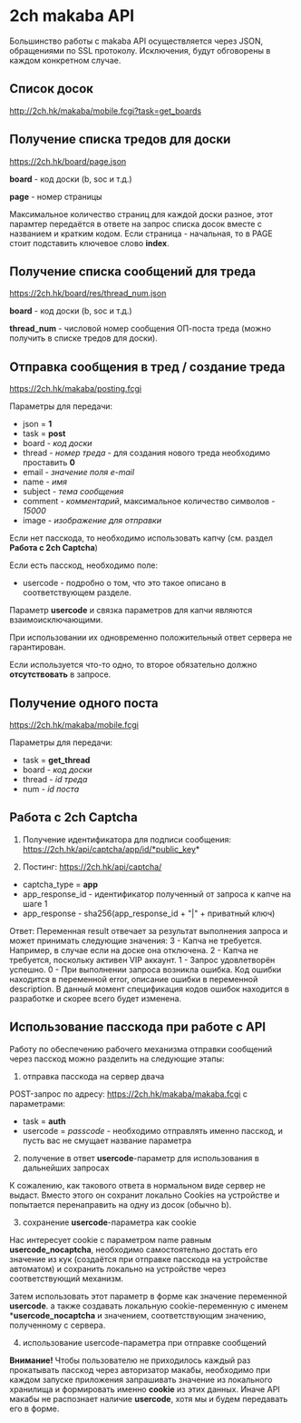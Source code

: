 # 2ch makaba API

Большинство работы с makaba API осуществляется через JSON, обращениями по SSL протоколу.
Исключения, будут обговорены в каждом конкретном случае.

## Список досок

http://2ch.hk/makaba/mobile.fcgi?task=get_boards


## Получение списка тредов для доски

https://2ch.hk/board/page.json

**board** - код доски (b, soc и т.д.)

**page** - номер страницы

Максимальное количество страниц для каждой доски разное, этот парамтер передаётся в ответе на запрос списка досок вместе с названием и кратким кодом.
Если страница - начальная, то в PAGE стоит подставить ключевое слово **index**.


## Получение списка сообщений для треда

https://2ch.hk/board/res/thread_num.json

**board** - код доски (b, soc и т.д.)

**thread_num** - числовой номер сообщения ОП-поста треда (можно получить в списке тредов для доски).


## Отправка сообщения в тред / создание треда

https://2ch.hk/makaba/posting.fcgi

Параметры для передачи:

+ json = **1**
+ task = **post**
+ board - *код доски*
+ thread - *номер треда* - для создания нового треда необходимо проставить **0**
+ email - *значение поля e-mail*
+ name - *имя*
+ subject - *тема сообщения*
+ comment - *комментарий*, максимальное количество символов - *15000*
+ image - *изображение для отправки*

Если нет пасскода, то необходимо использовать капчу (см. раздел **Работа с 2ch Captcha**)

Если есть пасскод, необходимо поле:
+ usercode - подробно о том, что это такое описано в соответствующем разделе.

Параметр **usercode** и связка параметров для капчи являются взаимоисключающими.

При использовании их одновременно положительный ответ сервера не гарантирован.

Если используется что-то одно, то второе обязательно должно **отсутствовать** в запросе.


## Получение одного поста
https://2ch.hk/makaba/mobile.fcgi

Параметры для передачи:

+ task = **get_thread**
+ board - *код доски*
+ thread - *id треда*
+ num - *id поста*

## Работа с 2ch Captcha

1. Получение идентификатора для подписи сообщения: https://2ch.hk/api/captcha/app/id/*public_key*

2. Постинг: https://2ch.hk/api/captcha/
+ captcha_type = **app**
+ app_response_id - идентификатор полученный от запроса к капче на шаге 1
+ app_response - sha256(app_response_id + "|" + приватный ключ)


Ответ: Переменная result отвечает за результат выполнения запроса и может принимать следующие значения:
3 - Капча не требуется. Например, в случае если на доске она отключена.
2 - Капча не требуется, поскольку активен VIP аккаунт.
1 - Запрос удовлетворён успешно.
0 - При выполнении запроса возникла ошибка. Код ошибки находится в переменной error, описание ошибки в переменной description. В данный момент спецификация кодов ошибок находится в разработке и скорее всего будет изменена.

## Использование пасскода при работе с API

Работу по обеспечению рабочего механизма отправки сообщений через пасскод можно разделить на следующие этапы:

1) отправка пасскода на сервер двача

POST-запрос по адресу: https://2ch.hk/makaba/makaba.fcgi с параметрами:
  + task = **auth**
  + usercode = *passcode* - необходимо отправлять именно пасскод, и пусть вас не смущает название параметра

2) получение в ответ **usercode**-параметр для использования в дальнейших запросах

К сожалению, как такового ответа в нормальном виде сервер не выдаст. Вместо этого он сохранит локально Cookies на устройстве и попытается перенаправить на одну из досок (обычно b).

3) сохранение **usercode**-параметра как cookie

Нас интересует cookie с параметром name равным **usercode_nocaptcha**, необходимо самостоятельно достать его значение из кук (создаётся при отправке пасскода на устройстве автоматом) и сохранить локально на устройстве через соответствующий механизм.

Затем использовать этот параметр в форме как значение переменной **usercode**. а также создавать локальную cookie-переменную с именем ***usercode_nocaptcha** и значением, соответствующим значению, полученному с сервера.

4) использование usercode-параметра при отправке сообщений

**Внимание!**  Чтобы пользователю не приходилось каждый раз прокатывать пасскод через авторизатор макабы, необходимо при каждом запуске приложения запрашивать значение из локального хранилища и формировать именно **cookie** из этих данных. Иначе API макабы не распознает наличие **usercode**, хотя мы и будем передавать его в форме.
